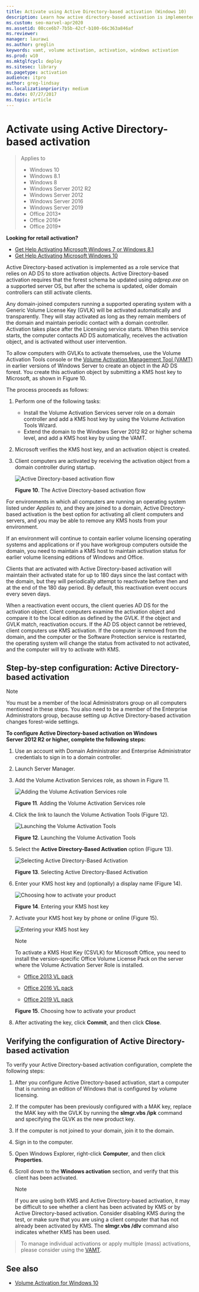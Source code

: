 ```yaml
---
title: Activate using Active Directory-based activation (Windows 10)
description: Learn how active directory-based activation is implemented as a role service that relies on AD DS to store activation objects.
ms.custom: seo-marvel-apr2020
ms.assetid: 08cce6b7-7b5b-42cf-b100-66c363a846af
ms.reviewer: 
manager: laurawi
ms.author: greglin
keywords: vamt, volume activation, activation, windows activation
ms.prod: w10
ms.mktglfcycl: deploy
ms.sitesec: library
ms.pagetype: activation
audience: itpro
author: greg-lindsay
ms.localizationpriority: medium
ms.date: 07/27/2017
ms.topic: article
---
```


# Activate using Active Directory-based activation

> Applies to
>
>- Windows 10
>- Windows 8.1
>- Windows 8
>- Windows Server 2012 R2
>- Windows Server 2012
>- Windows Server 2016
>- Windows Server 2019
>- Office 2013*
>- Office 2016*
>- Office 2019*

**Looking for retail activation?**

- [Get Help Activating Microsoft Windows 7 or Windows 8.1](https://support.microsoft.com/help/15083/windows-activate-windows-7-or-8-1)
- [Get Help Activating Microsoft Windows 10](https://support.microsoft.com/help/12440/windows-10-activate)

Active Directory-based activation is implemented as a role service that relies on AD DS to store activation objects. Active Directory-based activation requires that the forest schema be updated using *adprep.exe* on a supported server OS, but after the schema is updated, older domain controllers can still activate clients.

Any domain-joined computers running a supported operating system with a Generic Volume License Key (GVLK) will be activated automatically and transparently. They will stay activated as long as they remain members of the domain and maintain periodic contact with a domain controller. Activation takes place after the Licensing service starts. When this service starts, the computer contacts AD DS automatically, receives the activation object, and is activated without user intervention.

To allow computers with GVLKs to activate themselves, use the Volume Activation Tools console or the [Volume Activation Management Tool (VAMT)](volume-activation-management-tool.md) in earlier versions of Windows Server to create an object in the AD DS forest. You create this activation object by submitting a KMS host key to Microsoft, as shown in Figure 10.

The process proceeds as follows:

1. Perform one of the following tasks:
   - Install the Volume Activation Services server role on a domain controller and add a KMS host key by using the Volume Activation Tools Wizard.
   - Extend the domain to the Windows Server 2012 R2 or higher schema level, and add a KMS host key by using the VAMT.
1. Microsoft verifies the KMS host key, and an activation object is created.
1. Client computers are activated by receiving the activation object from a domain controller during startup.

    ![Active Directory-based activation flow](../images/volumeactivationforwindows81-10.jpg)

    **Figure 10**. The Active Directory-based activation flow

For environments in which all computers are running an operating system listed under *Applies to*, and they are joined to a domain, Active Directory-based activation is the best option for activating all client computers and servers, and you may be able to remove any KMS hosts from your environment.

If an environment will continue to contain earlier volume licensing operating systems and applications or if you have workgroup computers outside the domain, you need to maintain a KMS host to maintain activation status for earlier volume licensing editions of Windows and Office.

Clients that are activated with Active Directory-based activation will maintain their activated state for up to 180 days since the last contact with the domain, but they will periodically attempt to reactivate before then and at the end of the 180 day period. By default, this reactivation event occurs every seven days.

When a reactivation event occurs, the client queries AD DS for the activation object. Client computers examine the activation object and compare it to the local edition as defined by the GVLK. If the object and GVLK match, reactivation occurs. If the AD DS object cannot be retrieved, client computers use KMS activation. If the computer is removed from the domain, and the computer or the Software Protection service is restarted, the operating system will change the status from activated to not activated, and the computer will try to activate with KMS.

## Step-by-step configuration: Active Directory-based activation

> [!NOTE]
> You must be a member of the local Administrators group on all computers mentioned in these steps. You also need to be a member of the Enterprise Administrators group, because setting up Active Directory-based activation changes forest-wide settings.

**To configure Active Directory-based activation on Windows Server 2012 R2 or higher, complete the following steps:**

1. Use an account with Domain Administrator and Enterprise Administrator credentials to sign in to a domain controller.
1. Launch Server Manager.
1. Add the Volume Activation Services role, as shown in Figure 11.

    ![Adding the Volume Activation Services role](../images/volumeactivationforwindows81-11.jpg)

    **Figure 11**. Adding the Volume Activation Services role

1. Click the link to launch the Volume Activation Tools (Figure 12).

    ![Launching the Volume Activation Tools](../images/volumeactivationforwindows81-12.jpg)

    **Figure 12**. Launching the Volume Activation Tools

1. Select the **Active Directory-Based Activation** option (Figure 13).

    ![Selecting Active Directory-Based Activation](../images/volumeactivationforwindows81-13.jpg)

    **Figure 13**. Selecting Active Directory-Based Activation

1. Enter your KMS host key and (optionally) a display name (Figure 14).

    ![Choosing how to activate your product](../images/volumeactivationforwindows81-15.jpg)

    **Figure 14**. Entering your KMS host key

1. Activate your KMS host key by phone or online (Figure 15).

    ![Entering your KMS host key](../images/volumeactivationforwindows81-14.jpg)
    
    > [!NOTE]
    > To activate a KMS Host Key (CSVLK) for Microsoft Office, you need to install the version-specific Office Volume License Pack on the server where the Volume Activation Server Role is installed.


    - [Office 2013 VL pack](https://www.microsoft.com/download/details.aspx?id=35584)

    - [Office 2016 VL pack](https://www.microsoft.com/download/details.aspx?id=49164)

    - [Office 2019 VL pack](https://www.microsoft.com/download/details.aspx?id=57342)


    **Figure 15**. Choosing how to activate your product

1. After activating the key, click **Commit**, and then click **Close**.

## Verifying the configuration of Active Directory-based activation

To verify your Active Directory-based activation configuration, complete the following steps:

1. After you configure Active Directory-based activation, start a computer that is running an edition of Windows that is configured by volume licensing.
1. If the computer has been previously configured with a MAK key, replace the MAK key with the GVLK by running the **slmgr.vbs /ipk** command and specifying the GLVK as the new product key.
1. If the computer is not joined to your domain, join it to the domain.
1. Sign in to the computer.
1. Open Windows Explorer, right-click **Computer**, and then click **Properties**.
1. Scroll down to the **Windows activation** section, and verify that this client has been activated.

    > [!NOTE]
    > If you are using both KMS and Active Directory-based activation, it may be difficult to see whether a client has been activated by KMS or by Active Directory-based activation. Consider disabling KMS during the test, or make sure that you are using a client computer that has not already been activated by KMS. The **slmgr.vbs /dlv** command also indicates whether KMS has been used.
> To manage individual activations or apply multiple (mass) activations, please consider using the [VAMT](https://docs.microsoft.com/windows/deployment/volume-activation/volume-activation-management-tool).


## See also

- [Volume Activation for Windows 10](volume-activation-windows-10.md)
